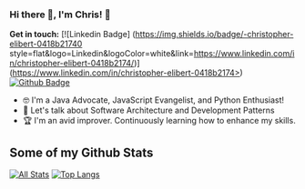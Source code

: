 ### Hi there 👋, I'm Chris! 🦦

**Get in touch:**
[![Linkedin Badge] (https://img.shields.io/badge/-christopher-elibert-0418b21740 style=flat&logo=Linkedin&logoColor=white&link=https://www.linkedin.com/in/christopher-elibert-0418b2174/)] (https://www.linkedin.com/in/christopher-elibert-0418b2174>) [![Github Badge](https://img.shields.io/badge/-Elibert1-grey?style=flat&logo=github&logoColor=white&link=https://github.com/Elibert1/)](https://www.github.com/Elibert1/)

<!-- ![universe-frame](https://i.giphy.com/media/J39gurpvL7SHpnTTJB/giphy.webp "Universe Big Bang") -->

<!--
**Elibert1/Elibert1** is a ✨ _special_ ✨ repository because its `README.md` (this file) appears on your GitHub profile.

Here are some ideas to get you started:

- 🔭 I’m currently working on ...
- 🌱 I’m currently learning ...
- 👯 I’m looking to collaborate on ...
- 🤔 I’m looking for help with ...
- 💬 Ask me about ...
- 📫 How to reach me: ...
- 😄 Pronouns: ...
- ⚡ Fun fact: ...
-->

<!-- - 📫 Let's get social: <a href="https://www.linkedin.com/in/christopher-elibert-0418b2174> <img src="https://img.shields.io/badge/-LinkedIn-%233781da" alt="LinkedIn"/></a>   -->

- 🤓 I'm a Java Advocate, JavaScript Evangelist, and Python Enthusiast!
- 💬 Let's talk about Software Architecture and Development Patterns
- 🏆 I'm an avid improver. Continuously learning how to enhance my skills.

## Some of my Github Stats
[![All Stats](https://github-readme-stats-axpwmfcg3.vercel.app/api?username=Elibert1&show_icons=true&include_all_commits=true&count_private=true&hide=contribs)](https://github.com/Elibert1/github-readme-stats)
[![Top Langs](https://github-readme-stats-axpwmfcg3.vercel.app/api/top-langs/?username=Elibert1&layout=compact)](https://github.com/Elibert1/github-readme-stats)


<!--![Elibert1's github stats](https://github-readme-stats.vercel.app/api?username=Elibert1) -->
